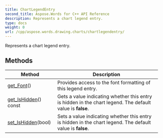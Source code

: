 ```yaml
---
title: ChartLegendEntry
second_title: Aspose.Words for C++ API Reference
description: Represents a chart legend entry. 
type: docs
weight: 0
url: /cpp/aspose.words.drawing.charts/chartlegendentry/
---
```


Represents a chart legend entry. 

## Methods

| Method | Description |
| --- | --- |
| [get_Font](./get_font/)() | Provides access to the font formatting of this legend entry.  |
| [get_IsHidden](./get_ishidden/)() const | Gets a value indicating whether this entry is hidden in the chart legend. The default value is **false**.  |
| [set_IsHidden](./set_ishidden/)(bool) | Sets a value indicating whether this entry is hidden in the chart legend. The default value is **false**.  |
